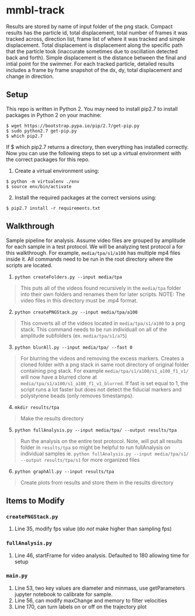 
# mmbl-track

Results are stored by name of input folder of the png stack. Compact results has the particle id, total displacement, total number of frames it was tracked across, direction list, frame list of where it was tracked and simple displacement. Total displacement is displacement along the specific path that the particle took (inaccurate sometimes due to oscillation detected back and forth). Simple displacement is the distance between the final and intial point for the swimmer. For each tracked particle, detailed results includes a frame by frame snapshot of the dx, dy, total displacement and change in direction.

## Setup

This repo is written in Python 2. You may need to install pip2.7 to install packages in Python 2 on your machine:  

`$ wget https://bootstrap.pypa.io/pip/2.7/get-pip.py    `     
`$ sudo python2.7 get-pip.py    `     
`$ which pip2.7   `      

If $ which pip2.7 returns a directory, then everything has installed correctly. Now you can use the following steps to set up a virtual environment with the correct packages for this repo. 

1. Create a virtual environment using:

`$ python -m virtualenv ./env    `     
`$ source env/bin/activate     `     

2. Install the required packages at the correct versions using:

`$ pip2.7 install -r requirements.txt    `
 
## Walkthrough 
Sample pipeline for analysis. Assume video files are grouped by amplitude for each sample in a test protocol. We will be analyzing test protocol a for this walkthrough. For example, `media/tpa/s1/a100` has multiple mp4 files inside it. All commands need to be run in the root directory where the scripts are located. 

  

1) `python createFolders.py --input media/tpa`
>This puts all of the videos found recursively in the `media/tpa` folder into their own folders and renames them for later scripts. NOTE: The video files in this directory must be .mp4 format.  
2) `python createPNGStack.py --input media/tpa/a100`
>This converts all of the videos located in `media/tpa/s1/a100` to a png stack. This command needs to be run individuall on all of the amplitude subfolders (ex. `media/tpa/s1/a75`)
3) `python blurAll.py --input media/tpa/ --fast 0`
>For blurring the videos and removing the excess markers. Creates a cloned folder with a png stack in same root directory of original folder containing png stack. For example `media/tpa/s1/a100/s1_a100_f1_v1/` will now have a blurred clone at `media/tpa/s1/a100/s1_a100_f1_v1_blurred`. If fast is set equal to 1, the script runs a lot faster but does not detect the fiducial markers and polystyrene beads (only removes timestamps). 
4) `mkdir results/tpa`
> Make the results directory
5) `python fullAnalysis.py --input media/tpa/ --output results/tpa`
>Run the analysis on the entire test protocol. Note, will put all results folder in `results/tpa` so might be helpful to run fullAnalysis on individual samples ie. `python fullAnalysis.py --input media/tpa/s1/ --output results/tpa/s1` for more organized files
6) `python graphAll.py --input results/tpa`
>Create plots from results and store them in the results directory

##  Items to Modify
### `createPNGStack.py`
1) Line 35, modify fps value (do *not* make higher than sampling fps)
### `fullAnalysis.py`
1) Line 46, startFrame for video analysis. Defaulted to 180 allowing time for setup

### `main.py`
1) Line 53, two key values are diameter and minmass, use getParameters jupyter notebook to calibrate for sample. 
2) Line 56, can modify maxChange and memory to filter velocities
3) Line 170, can turn labels on or off on the trajectory plot



